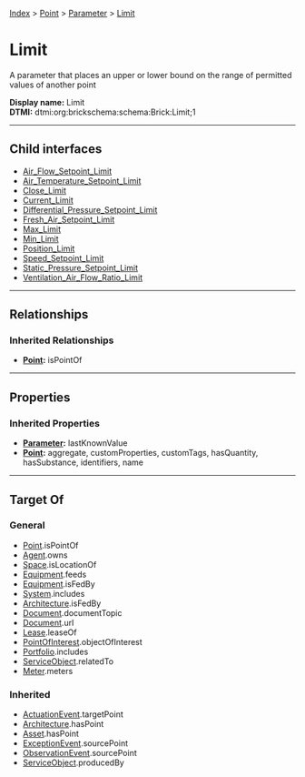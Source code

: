 [Index](../../../index.md) > [Point](../../Point.md) > [Parameter](../Parameter.md) > [Limit](#)
# Limit

A parameter that places an upper or lower bound on the range of permitted values of another point


**Display name:** Limit<br />
**DTMI:** dtmi:org:brickschema:schema:Brick:Limit;1

---

## Child interfaces
* [Air_Flow_Setpoint_Limit](Air_Flow_Setpoint-/Air_Flow_Setpoint_Limit.md)
* [Air_Temperature_Setpoint_Limit](../Temperature-/Air_Temperature_Setpoint_Limit/Air_Temperature_Setpoint_Limit.md)
* [Close_Limit](Close-.md)
* [Current_Limit](Current-.md)
* [Differential_Pressure_Setpoint_Limit](Differential_Pressure_Setpoint-/Differential_Pressure_Setpoint_Limit.md)
* [Fresh_Air_Setpoint_Limit](Fresh_Air_Setpoint-/Fresh_Air_Setpoint_Limit.md)
* [Max_Limit](Max-/Max_Limit.md)
* [Min_Limit](Min-/Min_Limit.md)
* [Position_Limit](Position-/Position_Limit.md)
* [Speed_Setpoint_Limit](Speed_Setpoint-/Speed_Setpoint_Limit.md)
* [Static_Pressure_Setpoint_Limit](Static_Pressure_Setpoint-/Static_Pressure_Setpoint_Limit.md)
* [Ventilation_Air_Flow_Ratio_Limit](Ventilation_Air_Flow_Ratio-.md)

---

## Relationships

### Inherited Relationships
* **[Point](../../Point.md):** isPointOf

---

## Properties

### Inherited Properties
* **[Parameter](../Parameter.md):** lastKnownValue
* **[Point](../../Point.md):** aggregate, customProperties, customTags, hasQuantity, hasSubstance, identifiers, name

---

## Target Of
### General
* [Point](../../Point.md).isPointOf
* [Agent](../../../Agent/Agent.md).owns
* [Space](../../../Space/Space.md).isLocationOf
* [Equipment](../../../Asset/Equipment/Equipment.md).feeds
* [Equipment](../../../Asset/Equipment/Equipment.md).isFedBy
* [System](../../../Collection/System/System.md).includes
* [Architecture](../../../Space/Architecture/Architecture.md).isFedBy
* [Document](../../../Information/Document/Document.md).documentTopic
* [Document](../../../Information/Document/Document.md).url
* [Lease](../../../Event/Lease.md).leaseOf
* [PointOfInterest](../../../Information/PointOfInterest.md).objectOfInterest
* [Portfolio](../../../Collection/Portfolio.md).includes
* [ServiceObject](../../../Information/ServiceObject/ServiceObject.md).relatedTo
* [Meter](../../../Asset/Equipment/Meter/Meter.md).meters
### Inherited
* [ActuationEvent](../../../Event/Point-/ActuationEvent.md).targetPoint
* [Architecture](../../../Space/Architecture/Architecture.md).hasPoint
* [Asset](../../../Asset/Asset.md).hasPoint
* [ExceptionEvent](../../../Event/Point-/ExceptionEvent.md).sourcePoint
* [ObservationEvent](../../../Event/Point-/ObservationEvent/ObservationEvent.md).sourcePoint
* [ServiceObject](../../../Information/ServiceObject/ServiceObject.md).producedBy
